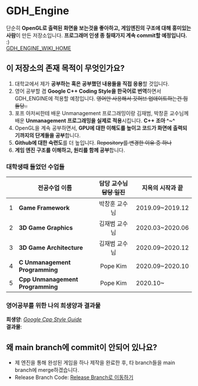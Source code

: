 # GDH_Engine  
 단순히 **OpenGL로 출력된 화면을 보는것을 좋아하고, 게임엔진의 구조에 대해 흥미있는 사람**이 만든 저장소입니다. 
 **프로그래머 인생 종 칠때가지 계속 commit할 예정입니다.** :)  
 [GDH_ENGINE_WIKI_HOME](https://github.com/qkrtmdgns23/GameEngineArchitecture_GDH_Engine/wiki)
 
## 이 저장소의 존재 목적이 무엇인가요?
1. 대학교에서 제가  **공부하는 혹은 공부했던 내용들을 직접 응용**할 것입니다. 
2. 영어 공부할 겸 **Google C++ Coding Style을 한국어로 번역**하면서 GDH_ENGINE에 적용할 예정입니다. ~~영어만 사용해서 깃허브 업데이트하는건 힘들당..~~
3. 포프 아저씨한테 배운 Unmanagement 프로그래밍이랑 김재범, 박창훈 교수님께 배운 **Unmanagement 프로그래밍을 실제로 적용**시킵니다. **C++ 조아 ^~^**
4. OpenGL을 계속 공부하면서, **GPU에 대한 이해도를 높이고 코드가 화면에 출력되기까지의 단계들을 공부**합니다.
5. **Github에 대한 숙련도**를 더 높입니다. ~~Repository를 변경한 이유 중 하나~~
6. **게임 엔진 구조를 이해하고, 원리를 함께 공부**합니다.

### 대학생때 들었던 수업들 
| |전공수업 이름                   |담당 교수님 ~~담당 일진~~ |지옥의 시작과 끝| 
|-|-------------------------------|:----------------------:|---------------| 
|1|**Game Framework**             |박창훈 교수님            |2019.09~2019.12|
|2|**3D Game Graphics**           |김재범 교수님            |2020.03~2020.06|
|3|**3D Game Architecture**       |김재범 교수님            |2020.09~2020.12|
|4|**C Unmanagement Programming** |Pope Kim            |2020.09~2020.10|
|5|**Cpp Unmanagement Programming**|Pope Kim           |2020.10~|

### 영어공부를 위한 나의 희생양과 결과물
**희생양**: [*Google Cpp Style Guide*](https://google.github.io/styleguide/cppguide.html)  
**결과물**: 

## 왜 main branch에 commit이 안되어 있나요?
* 제 엔진을 통해 완성된 게임을 하나 제작을 완료한 후, 타 branch들을 main branch에 merge하겠습니다.
* Release Branch Code: [Release Branch로 이동하기](https://github.com/qkrtmdgns23/GameEngineArchitecture_GDH_Engine/tree/release_midterm_test)
